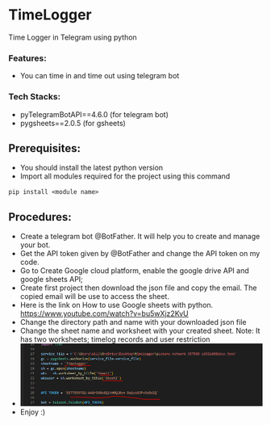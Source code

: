 # TimeLogger
Time Logger in Telegram using python
### Features:
  - You can time in and time out using telegram bot

### Tech Stacks:
  - pyTelegramBotAPI==4.6.0 (for telegram bot)
  - pygsheets==2.0.5 (for gsheets)

## Prerequisites:

  - You should install the latest python version 
  - Import all modules required for the project using this command

```
pip install <module name>

```
## Procedures:

  -  Create a telegram bot @BotFather. It will help you to create and manage your bot. 
  -  Get the API token given by @BotFather and change the API token on my code.
  -  Go to Create Google cloud platform, enable the google drive API and google sheets API;
  -  Create first project then download the json file and copy the email. The copied email will be use to access the sheet.
  -  Here is the link on How to use Google sheets with python. https://www.youtube.com/watch?v=bu5wXjz2KvU
  -  Change the directory path and name with your downloaded json file
  -  Change the sheet name and worksheet with your created sheet. Note: It has two worksheets; timelog records and user restriction
  -  ![alt text](pic.PNG)
  -  Enjoy :)




